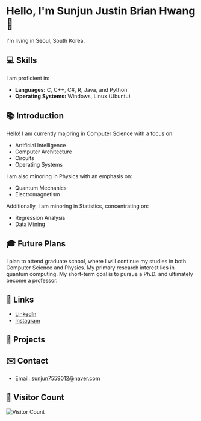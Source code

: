 # Hello, I'm Sunjun Justin Brian Hwang 👋

I'm living in Seoul, South Korea.

## 💻 Skills
I am proficient in:
- **Languages:** C, C++, C#, R, Java, and Python
- **Operating Systems:** Windows, Linux (Ubuntu)

## 📚 Introduction
Hello! I am currently majoring in Computer Science with a focus on:
- Artificial Intelligence
- Computer Architecture
- Circuits
- Operating Systems

I am also minoring in Physics with an emphasis on:
- Quantum Mechanics
- Electromagnetism

Additionally, I am minoring in Statistics, concentrating on:
- Regression Analysis
- Data Mining

## 🎓 Future Plans
I plan to attend graduate school, where I will continue my studies in both Computer Science and Physics. My primary research interest lies in quantum computing. My short-term goal is to pursue a Ph.D. and ultimately become a professor.

## 🔗 Links
- [LinkedIn](https://www.linkedin.com/in/%EC%84%A0%EC%A4%80-%ED%99%A9-860017267)
- [Instagram](https://www.instagram.com/jun_bri0123)

## 🚀 Projects

## ✉️ Contact
- Email: sunjun7559012@naver.com

## 🌟 Visitor Count
![Visitor Count](https://komarev.com/ghpvc/?username=yourusername&color=blue)
